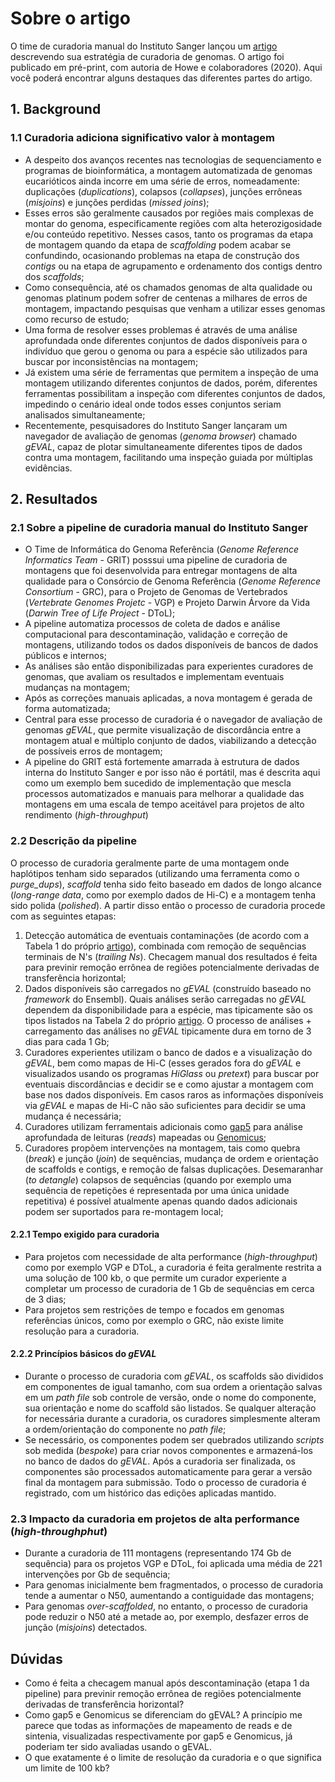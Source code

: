 # Sobre o artigo   
O time de curadoria manual do Instituto Sanger lançou um [artigo](https://doi.org/10.1101/2020.08.12.247734) descrevendo sua estratégia de curadoria de genomas. O artigo foi publicado em pré-print, com autoria de Howe e colaboradores (2020). Aqui você poderá encontrar alguns destaques das diferentes partes do artigo.  

## 1. Background  
### 1.1 Curadoria adiciona significativo valor à montagem  
* A despeito dos avanços recentes nas tecnologias de sequenciamento e programas de bioinformática, a montagem automatizada de genomas eucarióticos ainda incorre em uma série de erros, nomeadamente: duplicações (*duplications*), colapsos (*collapses*), junções errôneas (*misjoins*) e junções perdidas (*missed joins*);  
* Esses erros são geralmente causados por regiões mais complexas de montar do genoma, especificamente regiões com alta heterozigosidade e/ou conteúdo repetitivo. Nesses casos, tanto os programas da etapa de montagem quando da etapa de *scaffolding* podem acabar se confundindo, ocasionando problemas na etapa de construção dos *contigs* ou na etapa de agrupamento e ordenamento dos contigs dentro dos *scaffolds*;  
* Como consequência, até os chamados genomas de alta qualidade ou genomas platinum podem sofrer de centenas a milhares de erros de montagem, impactando pesquisas que venham a utilizar esses genomas como recurso de estudo;  
* Uma forma de resolver esses problemas é através de uma análise aprofundada onde diferentes conjuntos de dados disponíveis para o indivíduo que gerou o genoma ou para a espécie são utilizados para buscar por inconsistências na montagem;  
* Já existem uma série de ferramentas que permitem a inspeção de uma montagem utilizando diferentes conjuntos de dados, porém, diferentes ferramentas possibilitam a inspeção com diferentes conjuntos de dados, impedindo o cenário ideal onde todos esses conjuntos seriam analisados simultaneamente;  
* Recentemente, pesquisadores do Instituto Sanger lançaram um navegador de avaliação de genomas (*genoma browser*) chamado *gEVAL*, capaz de plotar simultaneamente diferentes tipos de dados contra uma montagem, facilitando uma inspeção guiada por múltiplas evidências.  

## 2. Resultados  
### 2.1 Sobre a pipeline de curadoria manual do Instituto Sanger  
* O Time de Informática do Genoma Referência (*Genome Reference Informatics Team* - GRIT) posssui uma pipeline de curadoria de montagens que foi desenvolvida para entregar montagens de alta qualidade para o Consórcio de Genoma Referência (*Genome Reference Consortium* - GRC), para o Projeto de Genomas de Vertebrados (*Vertebrate Genomes Projetc* - VGP) e Projeto Darwin Árvore da Vida (*Darwin Tree of Life Project* - DToL);  
* A pipeline automatiza processos de coleta de dados e análise computacional para descontaminação, validação e correção de montagens, utilizando todos os dados disponíveis de bancos de dados públicos e internos;  
* As análises são então disponibilizadas para experientes curadores de genomas, que avaliam os resultados e implementam eventuais mudanças na montagem;  
* Após as correções manuais aplicadas, a nova montagem é gerada de forma automatizada; 
* Central para esse processo de curadoria é o navegador de avaliação de genomas *gEVAL*, que permite visualização de discordância entre a montagem atual e múltiplo conjunto de dados, viabilizando a detecção de possíveis erros de montagem;  
* A pipeline do GRIT está fortemente amarrada à estrutura de dados interna do Instituto Sanger e por isso não é portátil, mas é descrita aqui como um exemplo bem sucedido de implementação que mescla processos automatizados e manuais para melhorar a qualidade das montagens em uma escala de tempo aceitável para projetos de alto rendimento (*high-throughput*)  
### 2.2 Descrição da pipeline  
O processo de curadoria geralmente parte de uma montagem onde haplótipos tenham sido separados (utilizando uma ferramenta como o *purge_dups*), *scaffold* tenha sido feito baseado em dados de longo alcance (*long-range data*, como por exemplo dados de Hi-C) e a montagem tenha sido polida (*polished*). A partir disso então o processo de curadoria procede com as seguintes etapas:   
1. Detecção automática de eventuais contaminações (de acordo com a Tabela 1 do próprio [artigo](https://doi.org/10.1101/2020.08.12.247734)), combinada com remoção de sequências terminais de N's (*trailing Ns*). Checagem manual dos resultados é feita para previnir remoção errônea de regiões potencialmente derivadas de transferência horizontal;  
2. Dados disponíveis são carregados no *gEVAL* (construído baseado no *framework* do Ensembl). Quais análises serão carregadas no *gEVAL* dependem da disponibilidade para a espécie, mas tipicamente são os tipos listados na Tabela 2 do próprio [artigo](https://doi.org/10.1101/2020.08.12.247734). O processo de análises + carregamento das análises no *gEVAL* tipicamente dura em torno de 3 dias para cada 1 Gb; 
3. Curadores experientes utilizam o banco de dados e a visualização do *gEVAL*, bem como mapas de Hi-C (esses gerados fora do *gEVAL* e visualizados usando os programas *HiGlass* ou *pretext*) para buscar por eventuais discordâncias e decidir se e como ajustar a montagem com base nos dados disponíveis. Em casos raros as informações disponíveis via *gEVAL* e mapas de Hi-C não são suficientes para decidir se uma mudança é necessária;  
4. Curadores utilizam ferramentais adicionais como [gap5](https://academic.oup.com/bioinformatics/article/26/14/1699/178142) para análise aprofundada de leituras (*reads*) mapeadas ou [Genomicus](https://academic.oup.com/nar/article/46/D1/D816/4566017);  
5. Curadores propõem intervenções na montagem, tais como quebra (*break*) e junção (*join*) de sequências, mudança de ordem e orientação de scaffolds e contigs, e remoção de falsas duplicações. Desemaranhar (*to detangle*) colapsos de sequências (quando por exemplo uma sequência de repetições é representada por uma única unidade repetitiva) é possível atualmente apenas quando dados adicionais podem ser suportados para re-montagem local; 

#### 2.2.1 Tempo exigido para curadoria  
* Para projetos com necessidade de alta performance (*high-throughput*) como por exemplo VGP e DToL, a curadoria é feita geralmente restrita a uma solução de 100 kb, o que permite um curador experiente a completar um processo de curadoria de 1 Gb de sequências em cerca de 3 dias;  
* Para projetos sem restrições de tempo e focados em genomas referências únicos, como por exemplo o GRC, não existe limite resolução para a curadoria.

#### 2.2.2 Princípios básicos do *gEVAL*
* Durante o processo de curadoria com *gEVAL*, os scaffolds são divididos em componentes de igual tamanho, com sua ordem a orientação salvas em um *path file* sob controle de versão, onde o nome do componente, sua orientação e nome do scaffold são listados. Se qualquer alteração for necessária durante a curadoria, os curadores simplesmente alteram a ordem/orientação do componente no *path file*; 
* Se necessário, os componentes podem ser quebrados utilizando *scripts* sob medida (*bespoke*) para criar novos componentes e armazená-los no banco de dados do *gEVAL*. Após a curadoria ser finalizada, os componentes são processados automaticamente para gerar a versão final da montagem para submissão. Todo o processo de curadoria é registrado, com um histórico das edições aplicadas mantido.  

### 2.3 Impacto da curadoria em projetos de alta performance (*high-throughphut*)
* Durante a curadoria de 111 montagens (representando 174 Gb de sequência) para os projetos VGP e DToL, foi aplicada uma média de 221 intervenções por Gb de sequência;  
* Para genomas inicialmente bem fragmentados, o processo de curadoria tende a aumentar o N50, aumentando a contiguidade das montagens; 
* Para genomas *over-scaffolded*, no entanto, o processo de curadoria pode reduzir o N50 até a metade ao, por exemplo, desfazer erros de junção (*misjoins*) detectados. 

## Dúvidas  
* Como é feita a checagem manual após descontaminação (etapa 1 da pipeline) para previnir remoção errônea de regiões potencialmente derivadas de transferência horizontal?  
* Como gap5 e Genomicus se diferenciam do gEVAL? A princípio me parece que todas as informações de mapeamento de reads e de sintenia, visualizadas respectivamente por gap5 e Genomicus, já poderiam ter sido avaliadas usando o gEVAL.
* O que exatamente é o limite de resolução da curadoria e o que significa um limite de 100 kb? 
